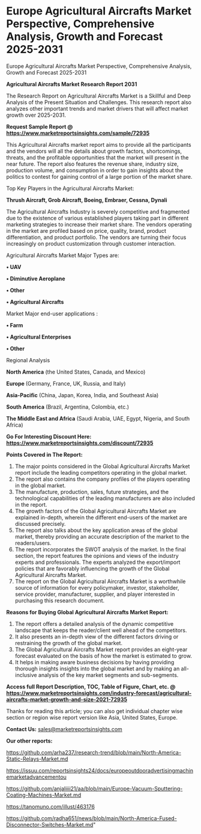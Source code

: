 # Europe Agricultural Aircrafts Market Perspective, Comprehensive Analysis, Growth and Forecast 2025-2031
Europe Agricultural Aircrafts Market Perspective, Comprehensive Analysis, Growth and Forecast 2025-2031

<strong>Agricultural Aircrafts Market Research Report 2031</strong>

The Research Report on Agricultural Aircrafts Market is a Skillful and Deep Analysis of the Present Situation and Challenges. This research report also analyzes other important trends and market drivers that will affect market growth over 2025-2031.

<strong>Request Sample Report @ <a href=https://www.marketreportsinsights.com/sample/72935>https://www.marketreportsinsights.com/sample/72935</a></strong>

This Agricultural Aircrafts market report aims to provide all the participants and the vendors will all the details about growth factors, shortcomings, threats, and the profitable opportunities that the market will present in the near future. The report also features the revenue share, industry size, production volume, and consumption in order to gain insights about the politics to contest for gaining control of a large portion of the market share.

Top Key Players in the Agricultural Aircrafts Market:

<strong>Thrush Aircraft, Grob Aircraft, Boeing, Embraer, Cessna, Dynali</strong>

The Agricultural Aircrafts Industry is severely competitive and fragmented due to the existence of various established players taking part in different marketing strategies to increase their market share. The vendors operating in the market are profiled based on price, quality, brand, product differentiation, and product portfolio. The vendors are turning their focus increasingly on product customization through customer interaction.

Agricultural Aircrafts Market Major Types are:

<strong>• UAV

• Diminutive Aeroplane

• Other

• Agricultural Aircrafts</strong>

Market Major end-user applications :

<strong>• Farm

• Agricultural Enterprises

• Other</strong>

Regional Analysis

</u><strong><b>North America</b></strong> (the United States, Canada, and Mexico)

<strong><b>Europe </b></strong>(Germany, France, UK, Russia, and Italy)

<strong><b>Asia-Pacific</b></strong> (China, Japan, Korea, India, and Southeast Asia)

<strong><b>South America</b></strong> (Brazil, Argentina, Colombia, etc.)

<strong><b>The Middle East and Africa</b></strong> (Saudi Arabia, UAE, Egypt, Nigeria, and South Africa)

<strong>Go For Interesting Discount Here: <a href=https://www.marketreportsinsights.com/discount/72935>https://www.marketreportsinsights.com/discount/72935</a></strong>

<strong>Points Covered in The Report:</strong>
<ol>
  <li>The major points considered in the Global Agricultural Aircrafts Market report include the leading competitors operating in the global market.</li>
  <li>The report also contains the company profiles of the players operating in the global market.</li>
  <li>The manufacture, production, sales, future strategies, and the technological capabilities of the leading manufacturers are also included in the report.</li>
  <li>The growth factors of the Global Agricultural Aircrafts Market are explained in-depth, wherein the different end-users of the market are discussed precisely.</li>
  <li>The report also talks about the key application areas of the global market, thereby providing an accurate description of the market to the readers/users.</li>
  <li>The report incorporates the SWOT analysis of the market. In the final section, the report features the opinions and views of the industry experts and professionals. The experts analyzed the export/import policies that are favorably influencing the growth of the Global Agricultural Aircrafts Market.</li>
  <li>The report on the Global Agricultural Aircrafts Market is a worthwhile source of information for every policymaker, investor, stakeholder, service provider, manufacturer, supplier, and player interested in purchasing this research document.</li>
</ol>
<strong>Reasons for Buying Global Agricultural Aircrafts Market Report:</strong>

<ol>
  <li>The report offers a detailed analysis of the dynamic competitive landscape that keeps the reader/client well ahead of the competitors.</li>
  <li>It also presents an in-depth view of the different factors driving or restraining the growth of the global market.</li>
  <li>The Global Agricultural Aircrafts Market report provides an eight-year forecast evaluated on the basis of how the market is estimated to grow.</li>
  <li>It helps in making aware business decisions by having providing thorough insights insights into the global market and by making an all-inclusive analysis of the key market segments and sub-segments.</li>
</ol>
<strong>Access full Report Description, TOC, Table of Figure, Chart, etc. @ <a href=https://www.marketreportsinsights.com/industry-forecast/agricultural-aircrafts-market-growth-and-size-2021-72935>https://www.marketreportsinsights.com/industry-forecast/agricultural-aircrafts-market-growth-and-size-2021-72935</a></strong>


Thanks for reading this article; you can also get individual chapter wise section or region wise report version like Asia, United States, Europe.

<strong>Contact Us:</strong>
sales@marketreportsinsights.com

<strong>Our other reports:</strong>

<a href=https://github.com/arha237/research-trend/blob/main/North-America-Static-Relays-Market.md>https://github.com/arha237/research-trend/blob/main/North-America-Static-Relays-Market.md</a>

<a href=https://issuu.com/reportsinsights24/docs/europeoutdooradvertisingmachinemarketadvancementou>https://issuu.com/reportsinsights24/docs/europeoutdooradvertisingmachinemarketadvancementou</a>

<a href=https://github.com/anjaliiii21/aa/blob/main/Europe-Vacuum-Sputtering-Coating-Machines-Market.md>https://github.com/anjaliiii21/aa/blob/main/Europe-Vacuum-Sputtering-Coating-Machines-Market.md</a>

<a href=https://tanomuno.com/illust/463176>https://tanomuno.com/illust/463176</a>

<a href=https://github.com/radha651/news/blob/main/North-America-Fused-Disconnector-Switches-Market.md>https://github.com/radha651/news/blob/main/North-America-Fused-Disconnector-Switches-Market.md</a>"
